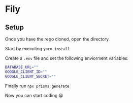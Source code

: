 # Fily

## Setup

Once you have the repo cloned, open the directory.

Start by executing `yarn install`

Create a `.env` file and set the following enviorment variables:

```bash
DATABASE_URL=""
GOOGLE_CLIENT_ID=""
GOOGLE_CLIENT_SECRET=""
```

Finally run `npx prisma generate`

Now you can start coding 😀

